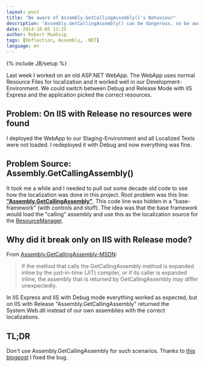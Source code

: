 ```yaml
---
layout: post
title: "Be aware of Assembly.GetCallingAssembly()'s Behaviour"
description: "Assembly.GetCallingAssembly() can be dangerous, so be aware if you use it."
date: 2014-10-05 13:25
author: Robert Muehsig
tags: [Reflection, Assembly, .NET]
language: en
---
```

{% include JB/setup %}

Last week I worked on an old ASP.NET WebApp. The WebApp uses normal Resource Files for localization and it worked well in our Development-Environment. We could switch between Debug and Release Mode with IIS Express and the application picked the correct resources.

## Problem: On IIS with Release no resources were found
I deployed the WebApp to our Staging-Environment and all Localized Texts were not loaded. I redeployed it with Debug and now everything was fine. 

## Problem Source: Assembly.GetCallingAssembly()
It took me a while and I needed to pull out some decade old code to see how the localization was done in this project. Root problem was this line: [__"Assembly.GetCallingAssembly"__](http://msdn.microsoft.com/en-us/library/system.reflection.assembly.getcallingassembly(v=vs.110).aspx). This code line was hidden in a "base-framework" (with controls and stuff). 
The idea was that the base framework would load the "calling" assembly and use this as the localization source for the [ResourceManager](http://msdn.microsoft.com/en-us/library/system.resources.resourcemanager(v=vs.110).aspx). 

## Why did it break only on IIS with Release mode?
From [Assembly.GetCallingAssembly-MSDN](http://msdn.microsoft.com/en-us/library/system.reflection.assembly.getcallingassembly(v=vs.110).aspx):

> If the method that calls the GetCallingAssembly method is expanded inline by the just-in-time (JIT) compiler, or if its caller is expanded inline, the assembly that is returned by GetCallingAssembly may differ unexpectedly.

In IIS Express and IIS with Debug mode everything worked as expected, but on IIS with Release "Assembly.GetCallingAssembly" returned the System.Web.dll instead of our own assemblies with the correct localizations.

## TL;DR
Don't use Assembly.GetCallingAssembly for such scenarios. Thanks to [this blogpost](http://blog.idm.fr/2011/09/why-getcallingassembly-is-dangerous.html) I fixed the bug.
